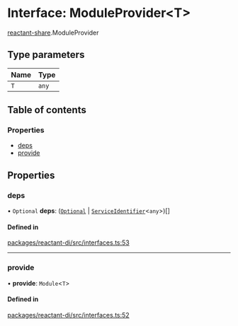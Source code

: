 # Interface: ModuleProvider<T\>

[reactant-share](../modules/reactant_share.md).ModuleProvider

## Type parameters

| Name | Type |
| :------ | :------ |
| `T` | `any` |

## Table of contents

### Properties

- [deps](reactant_share.ModuleProvider.md#deps)
- [provide](reactant_share.ModuleProvider.md#provide)

## Properties

### deps

• `Optional` **deps**: ([`Optional`](../classes/reactant_share.Optional.md) \| [`ServiceIdentifier`](../modules/reactant_share.md#serviceidentifier)<`any`\>)[]

#### Defined in

[packages/reactant-di/src/interfaces.ts:53](https://github.com/unadlib/reactant/blob/f66dad8a/packages/reactant-di/src/interfaces.ts#L53)

___

### provide

• **provide**: `Module`<`T`\>

#### Defined in

[packages/reactant-di/src/interfaces.ts:52](https://github.com/unadlib/reactant/blob/f66dad8a/packages/reactant-di/src/interfaces.ts#L52)
